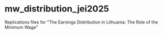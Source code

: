 # mw_distribution_jei2025
Replications files for "The Earnings Distribution in Lithuania: The Role of the Minimum Wage"
